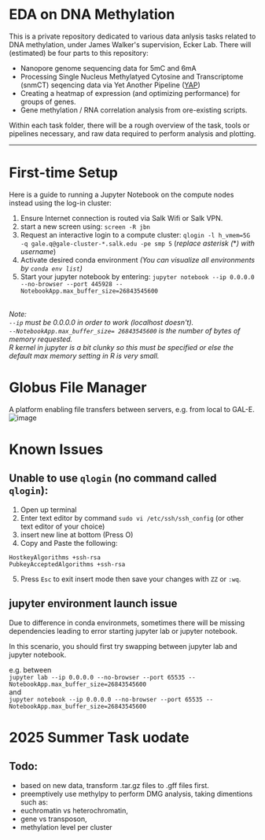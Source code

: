 # EDA on DNA Methylation
This is a private repository dedicated to various data anlysis tasks related to DNA methylation, under James Walker's supervision, Ecker Lab. There will (estimated) be four parts to this repository: 

- Nanopore genome sequencing data for 5mC and 6mA
- Processing Single Nucleus Methylatyed Cytosine and Transcriptome (snmCT) seqencing data via Yet Another Pipeline ([YAP](https://hq-1.gitbook.io/mc/))
- Creating a heatmap of expression (and optimizing performance) for groups of genes.
- Gene methylation / RNA correlation analysis from ore-existing scripts.

Within each task folder, there will be a rough overview of the task, tools or pipelines necessary, and raw data required to perform analysis and plotting. 

---
# First-time Setup 
Here is a guide to running a Jupyter Notebook on the compute nodes instead using the log-in cluster:

1. Ensure Internet connection is routed via Salk Wifi or Salk VPN.
2. start a new screen using:  `screen -R jbn`
3. Request an interactive login to a compute cluster: `qlogin -l h_vmem=5G -q gale.q@gale-cluster-*.salk.edu -pe smp 5` (*replace asterisk (***) with username*)
4. Activate desired conda environment
   *(You can visualize all environments by `conda env list`)*
5. Start your jupyter notebook by entering:  `jupyter notebook --ip 0.0.0.0 --no-browser --port 445928 --NotebookApp.max_buffer_size=26843545600`

\
*Note:\
`--ip` must be 0.0.0.0 in order to work (localhost doesn't).\
`--NotebookApp.max_buffer_size= 26843545600` is the number of bytes of memory requested.\
R kernel in jupyter is a bit clunky so this must be specified or else the default max memory setting in R is very small.*

# Globus File Manager
A platform enabling file transfers between servers, e.g. from local to GAL-E.
![image](https://github.com/kqu18/Ecker_Methylation_Analysis/assets/104349171/11b953ee-c54b-49b1-b115-679c0f512821)



# Known Issues

## Unable to use `qlogin` (no command called `qlogin`):

1. Open up terminal
2. Enter text editor by command `sudo vi /etc/ssh/ssh_config` (or other text editor of your choice)
3. insert new line at bottom (Press O)
4. Copy and Paste the following:
```
HostkeyAlgorithms +ssh-rsa
PubkeyAcceptedAlgorithms +ssh-rsa
```
5. Press `Esc` to exit insert mode then save your changes with `ZZ` or `:wq`.

## jupyter environment launch issue

Due to difference in conda environmets, sometimes there will be missing dependencies leading to error starting jupyter lab or jupyter notebook. 

In this scenario, you should first try swapping between jupyter lab and jupyter notebook. 

e.g. between \
`jupyter lab --ip 0.0.0.0 --no-browser --port 65535 --NotebookApp.max_buffer_size=26843545600` \
and \
`jupyter notebook --ip 0.0.0.0 --no-browser --port 65535 --NotebookApp.max_buffer_size=26843545600`


# 2025 Summer Task uodate
## Todo:
- based on new data, transform .tar.gz files to .gff files first.
- preemptively use methylpy to perform DMG analysis, taking dimentions such as:
- euchromatin vs heterochromatin,
- gene vs transposon,
- methylation level per cluster



